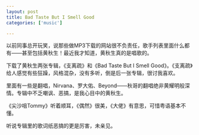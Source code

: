 ```yaml
---
layout: post
title: Bad Taste But I Smell Good
categories: ['music']

---
```


以前同事总开玩笑，说那些做MP3下载的网站很不负责任，歌手列表里面什么都有——甚至包括黄秋生！最近我才知道，黄秋生真的是唱歌的。

下载了黄秋生两张专辑，《支离疏》和《Bad Taste But I Smell Good》。《支离疏》给人感觉有些狂躁，风格混杂，没有多听，倒是后一张专辑，很讨我喜欢。

里面有一些是翻唱，Nirvana、罗大佑、Beyond——秋哥的翻唱绝非黄耀明般深情。专辑中不乏嘲讽、恶搞，是我心目中的黄秋生。

《尖沙咀Tommy》听着顺耳，《偶然》很美，《大佬》有意思，可惜粤语基本不懂。

听说专辑里的歌词纸恶搞的更是厉害，未亲见。